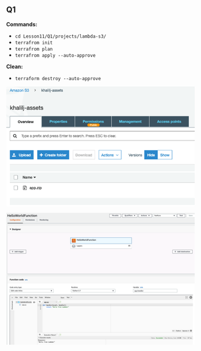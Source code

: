 ## Q1

**Commands:**
- ```cd Lesson11/Q1/projects/lambda-s3/```
- ```terrafrom init```
- ```terrafrom plan```
- ```terrafrom apply --auto-approve```
    
**Clean:**
- ```terraform destroy --auto-approve```

![](../images/q1-s3-bucket.png)

![](../images/q1-lambda-func.png)


